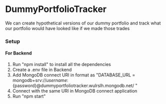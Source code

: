 # DummyPortfolioTracker
We can create hypothetical versions of our dummy portfolio and track what our portfolio would have looked like if we made those trades

### Setup 
#### For Backend

1. Run "npm install" to install all the dependencies
2. Create a .env file in Backend
3. Add MongoDB connect URI in format as "DATABASE_URL = mongodb+srv://${username}:${password}@dummyportfoliotracker.wulrslh.mongodb.net/ "
4. Connect with the same URI in MongoDB connect application
5. Run "npm start"
